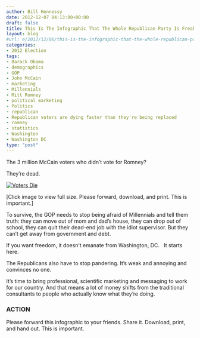 ```yaml
---
author: Bill Hennessy
date: 2012-12-07 04:13:00+00:00
draft: false
title: This Is The Infographic That The Whole Republican Party Is Freaking Out About
layout: blog
#url: e/2012/12/06/this-is-the-infographic-that-the-whole-republican-party-is-freaking-out-about/
categories:
- 2012 Election
tags:
- Barack Obama
- demographics
- GOP
- John McCain
- marketing
- Millennials
- Mitt Romney
- political marketing
- Politics
- republican
- Republican voters are dying faster than they're being replaced
- romney
- statistics
- Washington
- Washington DC
type: "post"
---
```


The 3 million McCain voters who didn’t vote for Romney?

They’re dead.

[![Voters Die](https://ludicrite.files.wordpress.com/2012/12/voters-die_thumb.png)
](https://ludicrite.files.wordpress.com/2012/12/voters-die.png)

[Click image to view full size. Please forward, download, and print. This is important.]

To survive, the GOP needs to stop being afraid of Millennials and tell them truth: they can move out of mom and dad’s house, they can drop out of school, they can quit their dead-end job with the idiot supervisor. But they can’t get away from government and debt.

If you want freedom, it doesn’t emanate from Washington, DC.   It starts here.

The Republicans also have to stop pandering. It’s weak and annoying and convinces no one.

It’s time to bring professional, scientific marketing and messaging to work for our country. And that means a lot of money shifts from the traditional consultants to people who actually know what they’re doing.


### ACTION


Please forward this infographic to your friends. Share it. Download, print, and hand out. This is important.
